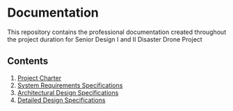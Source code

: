 # Documentation
This repository contains the professional documentation created throughout the project duration for Senior Design I and II Disaster Drone Project

## Contents

1. [Project Charter](Project%Charter.pdf)
2. [System Requirements Specifications](System%Requirements%Specifications.pdf)
3. [Architectural Design Specifications](Architectural%Design%Specifications.pdf)
4. [Detailed Design Specifications](Detailed%Design%Specifications.pd)


